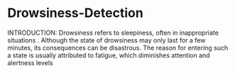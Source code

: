 # Drowsiness-Detection

INTRODUCTION:
      Drowsiness refers to sleepiness, often in inappropriate situations . Although the state of drowsiness may only last for a few minutes, its consequences can be disastrous. The reason for entering such a state is usually attributed to fatigue, which diminishes attention and alertness levels
